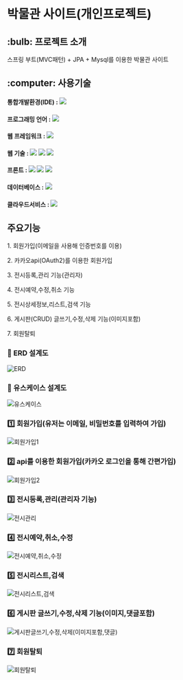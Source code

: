 <div>
  <h1>박물관 사이트(개인프로젝트)</h1>
</div>

<div>
  <h2> :bulb: 프로젝트 소개</h2>
	스프링 부트(MVC패턴) + JPA + Mysql를 이용한 박물관 사이트
</div>

<div align="left">
  <h2> :computer: 사용기술</h2>
	<h4>통합개발환경(IDE) : <img src="https://img.shields.io/badge/Eclipse IDE-2C2255?style=flat&logo=Eclipse IDE&logoColor=white" /></h4> 
	<h4>프로그래밍 언어 : <img src="https://img.shields.io/badge/Java-007396?style=flat&logo=Java&logoColor=white" /></h4> 
	<h4>웹 프레임워크 : <img src="https://img.shields.io/badge/Spring-6DB33F?style=flat&logo=Spring&logoColor=white" /></h4> 
	<h4>웹 기술 : <img src="https://img.shields.io/badge/HTML5-E34F26?style=flat&logo=HTML5&logoColor=white" />
		<img src="https://img.shields.io/badge/JavaScript-F7DF1E?style=flat&logo=JavaScript&logoColor=white" />
	 	<img src="https://img.shields.io/badge/jQuery-0769AD?style=flat&logo=jQuery&logoColor=white" /></h4> 
	<h4>프론트 : <img src="https://img.shields.io/badge/CSS3-1572B6?style=flat&logo=CSS3&logoColor=white" />
  		<img src="https://img.shields.io/badge/Bootstrap-7952B3?style=flat&logo=Bootstrap&logoColor=white" />
  		<img src="https://img.shields.io/badge/Thymeleaf-005F0F?style=flat&logo=Thymeleaf&logoColor=white" /></h4> 
	<h4>데이터베이스 :  <img src="https://img.shields.io/badge/MySQL-4479A1?style=flat&logo=MySQL&logoColor=white" /></h4>
	<h4>클라우드서비스 : <img src="https://img.shields.io/badge/AWS-232F3E?style=flat&logo=Amazon AWS&logoColor=white" /></h4>
</div>

<div>
  <h2>주요기능</h2>
	  <P>1. 회원가입(이메일을 사용해 인증번호를 이용)</P>
	  <P>2. 카카오api(OAuth2)를 이용한 회원가입</P>
	  <P>3. 전시등록,관리 기능(관리자)</P>
	  <P>4. 전시예약,수정,취소 기능</P>
	  <P>5. 전시상세정보,리스트,검색 기능</P>
	  <P>6. 게시판(CRUD) 글쓰기,수정,삭제 기능(이미지포함)</P>
	  <P>7. 회원탈퇴</P>
</div>

### :closed_book: ERD 설계도
![ERD](https://github.com/FFVOID/museum-test-/assets/130435247/3245ddbc-3e54-4db1-92ba-539cb0dc5a68)

### :green_book: 유스케이스 설계도
![유스케이스](https://github.com/FFVOID/museum-test-/assets/130435247/a8b58af6-9452-4aa3-8e68-2dff1fdaab07)

### :one: 회원가입(유저는 이메일, 비밀번호를 입력하여 가입)
![회원가입1](https://github.com/FFVOID/museum-test-/assets/130435247/4a7fabe2-35fc-4714-a1ba-2af42224e0b6)

### :two: api를 이용한 회원가입(카카오 로그인을 통해 간편가입)
![회원가입2](https://github.com/FFVOID/museum-test-/assets/130435247/2d5b62aa-f769-4de2-9ef0-4053e1f479af)

### :three: 전시등록,관리(관리자 기능)
![전시관리](https://github.com/FFVOID/museum-test-/assets/130435247/8c4ff460-2f44-46d0-92bf-4f90c0555ebf)

### :four: 전시예약,취소,수정
![전시예약,취소,수정](https://github.com/FFVOID/museum-test-/assets/130435247/aa6a9add-6aa9-4ed7-90c3-be9eb11c119b)

### :five: 전시리스트,검색
![전시리스트,검색](https://github.com/FFVOID/museum-test-/assets/130435247/824aeeb5-d51a-4e4b-963d-ef923e306856)

### :six: 게시판 글쓰기,수정,삭제 기능(이미지,댓글포함)
![게시판글쓰기,수정,삭제(이미지포함,댓글)](https://github.com/FFVOID/museum-test-/assets/130435247/3c2b0795-bf97-4acd-b0c1-207c99a19daa)

### :seven: 회원탈퇴
![회원탈퇴](https://github.com/FFVOID/museum-test-/assets/130435247/d5ce50d6-f572-4784-9f89-46b426ac3070)
